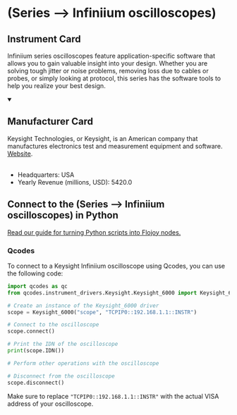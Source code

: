 
#  (Series --> Infiniium oscilloscopes)

## Instrument Card

Infiniium series oscilloscopes feature application-specific software that allows you to gain valuable insight into your design. Whether you are solving tough jitter or noise problems, removing loss due to cables or probes, or simply looking at protocol, this series has the software tools to help you realize your best design.

<details open>
<summary><h2>Manufacturer Card</h2></summary>
Keysight Technologies, or Keysight, is an American company that manufactures electronics test and measurement equipment and software. <a href=https://www.keysight.com/us/en/home.html>Website</a>.
<br></br>
<ul>
  <li>Headquarters: USA</li>
  <li>Yearly Revenue (millions, USD): 5420.0</li>
</ul>
</details>

## Connect to the  (Series --> Infiniium oscilloscopes) in Python

[Read our guide for turning Python scripts into Flojoy nodes.](https://docs.flojoy.ai/custom-nodes/creating-custom-node/)


### Qcodes

To connect to a Keysight Infiniium oscilloscope using Qcodes, you can use the following code:

```python
import qcodes as qc
from qcodes.instrument_drivers.Keysight.Keysight_6000 import Keysight_6000

# Create an instance of the Keysight_6000 driver
scope = Keysight_6000("scope", "TCPIP0::192.168.1.1::INSTR")

# Connect to the oscilloscope
scope.connect()

# Print the IDN of the oscilloscope
print(scope.IDN())

# Perform other operations with the oscilloscope

# Disconnect from the oscilloscope
scope.disconnect()
```

Make sure to replace `"TCPIP0::192.168.1.1::INSTR"` with the actual VISA address of your oscilloscope.


